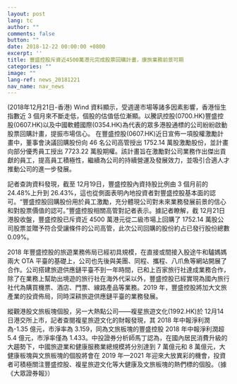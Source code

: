 ```yaml
---
layout: post
lang: tc
author: ""
comments: false
button: ""
date: 2018-12-22 00:00:00 +0800
excerpt: ''
title: 豐盛控股斥資近4500萬港元完成股票回購計畫，康旅業務前景可期
categories: ""
image: ""
lang-ref: news_20181221
nav_name: nav_news
---
```


(2018年12月21日-香港) Wind 資料顯示，受週邊市場等諸多因素影響，香港恒生指數近 3 個月來不斷走低，個股的估值低位漸顯。以騰訊控股(0700.HK)豐盛控股(0607.HK)以及中國軟體國際(0354.HK)為代表的眾多港股通標的公司紛紛啟動股票回購計畫，提振市場信心。
在豐盛控股(0607.HK)近日宣佈一項股權激勵計畫中，董事會決議回購股份向 46 名公司高管授出 1752.14 萬股激勵股份，並計畫向部分優秀員工授出 7723.22 萬股期權。該計畫旨在激勵對公司業務作出傑出貢獻的員工，提高員工積極性，繼續為公司的持續營運及發展效力，並吸引合適人才推動公司的進一步發展。

記者查詢資料發現，截至 12月19日，豐盛控股內資持股比例由 3 個月前的 24.48%上升到 26.43%，這也從側面表明內地投資者對豐盛控股基本面的認可。“豐盛控股回購股份用於員工激勵，充分體現公司對未來業務發展前景的信心和對股票價值的認可。”豐盛控股相關高管對記者表示。據記者瞭解，截 12月21日港股收盤，豐盛控股已斥資近 4500 萬港元從二級市場上回購了 1752.14 萬股公司股票並贈予符合受讓條件的公司高管，此次公司回購的股份約占已發行股份總數 0.09%。

2018 年豐盛控股的旅遊業務佈局已經初具規模，在直接或間接入股途牛和驢媽媽兩大 OTA 平臺的基礎上，公司也先後與美團、同程、攜程、八爪魚等網站開展了合作。公司搭建旅遊供應鏈平臺不到一年時間，已和上百家旅行社達成業務合作，除了在業務上幫助出境遊的旅行社在海外代采以外，豐盛控股已經實現為國內旅行社代為購買機票、酒店、門票、線路產品等業務。2019 年，豐盛控股將加大文旅產業的投資佈局，同時深耕旅遊供應鏈平臺的業務發展。

縱觀港股文旅板塊個股，另一大熱點公司——複星旅遊文化(1992.HK)於 12月14日港交所上市，記者查閱複星旅遊文化的財報發現，其 2018 年中報淨利潤為-1.35 億元，市淨率為 3.159，同為文旅板塊的豐盛控股 2018 年中報淨利潤超 5.4 億元，市淨率僅為 1.433。中投證券分析師馬丁認為，在國內居民消費升級的大趨勢下，中國旅遊業和健康服務業總規模將分別達到 7 萬億元和 8 萬億元，大健康板塊與文旅板塊的個股將會在 2019 年—2021 年迎來大放異彩的機會，投資者可積極關注豐盛控股、複星旅遊文化等大健康及文旅板塊的熱們標的個股。（據《大眾證券報》）
